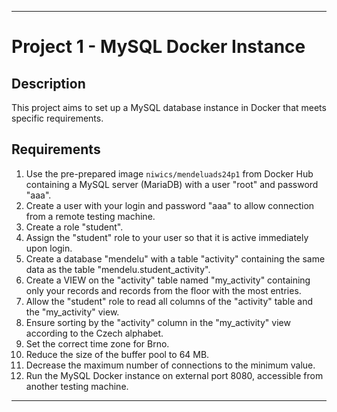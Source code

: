 
---

# Project 1 - MySQL Docker Instance

## Description
This project aims to set up a MySQL database instance in Docker that meets specific requirements.

## Requirements
1. Use the pre-prepared image `niwics/mendeluads24p1` from Docker Hub containing a MySQL server (MariaDB) with a user "root" and password "aaa".
2. Create a user with your login and password "aaa" to allow connection from a remote testing machine.
3. Create a role "student".
4. Assign the "student" role to your user so that it is active immediately upon login.
5. Create a database "mendelu" with a table "activity" containing the same data as the table "mendelu.student_activity".
6. Create a VIEW on the "activity" table named "my_activity" containing only your records and records from the floor with the most entries.
7. Allow the "student" role to read all columns of the "activity" table and the "my_activity" view.
8. Ensure sorting by the "activity" column in the "my_activity" view according to the Czech alphabet.
9. Set the correct time zone for Brno.
10. Reduce the size of the buffer pool to 64 MB.
11. Decrease the maximum number of connections to the minimum value.
12. Run the MySQL Docker instance on external port 8080, accessible from another testing machine.

---
